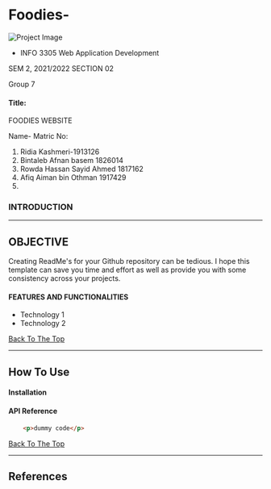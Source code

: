 # Foodies-

![Project Image](project-image-url)
- INFO 3305 Web Application Development

SEM 2, 2021/2022 
SECTION 02

Group 7
#### Title:
 FOODIES WEBSITE 


Name- Matric No:
1. Ridia Kashmeri-1913126
2. Bintaleb Afnan basem 1826014
3. Rowda Hassan Sayid Ahmed 1817162
4. Afiq Aiman bin Othman 1917429
5. 
### INTRODUCTION




---

## OBJECTIVE

Creating ReadMe's for your Github repository can be tedious.  I hope this template can save you time and effort as well as provide you with some consistency across your projects.

####  FEATURES AND FUNCTIONALITIES 

- Technology 1
- Technology 2

[Back To The Top](#read-me-template)

---

## How To Use

#### Installation



#### API Reference

```html
    <p>dummy code</p>
```
[Back To The Top](#read-me-template)

---

## References

